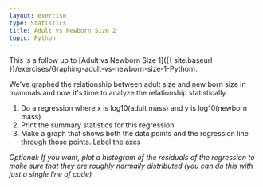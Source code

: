 ```yaml
---
layout: exercise
type: Statistics
title: Adult vs Newborn Size 2
topic: Python
---
```


This is a follow up to [Adult vs Newborn Size 1]({{ site.baseurl }}/exercises/Graphing-adult-vs-newborn-size-1-Python).

We've graphed the relationship between adult size and new born size in
mammals and now it's time to analyze the relationship statistically.

1.  Do a regression where x is log10(adult mass) and y is log10(newborn
    mass)
2.  Print the summary statistics for this regression
3.  Make a graph that shows both the data points and the regression line through
    those points. Label the axes

*Optional: If you want, plot a histogram of the residuals of the regression to
make sure that they are roughly normally distributed (you can do this with just
a single line of code)*
